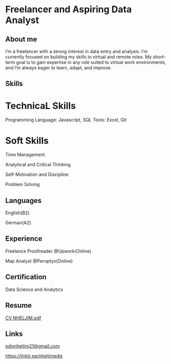 # Freelancer and Aspiring Data Analyst

## About me
I’m a freelancer with a strong interest in data entry and analysis. I’m currently focused on building my skills in virtual and remote roles. My short-term goal is to gain expertise in any role suited to virtual work environments, and I’m always eager to learn, adapt, and improve.


## Skills
# TechnicaL Skills
Programming Language: Javascript, SQL
Tools: Excel, Git

# Soft Skills
Time Management

Analytical and Critical Thinking

Self-Motivation and Discipline

Problem Solving


## Languages
English(B2)

German(A2)


## Experience
 Freelance Proofreader @Upwork(Online)
 
 Map Analyst @Peroptyx(Online)

 ## Certification
 Data Science and Analytics

 ## Resume
[CV NHELJIM.pdf](https://github.com/user-attachments/files/20371225/CV.NHELJIM.pdf)

 ## Links
edisnheljim21@gmail.com

https://linktr.ee/nheljimedis
 


